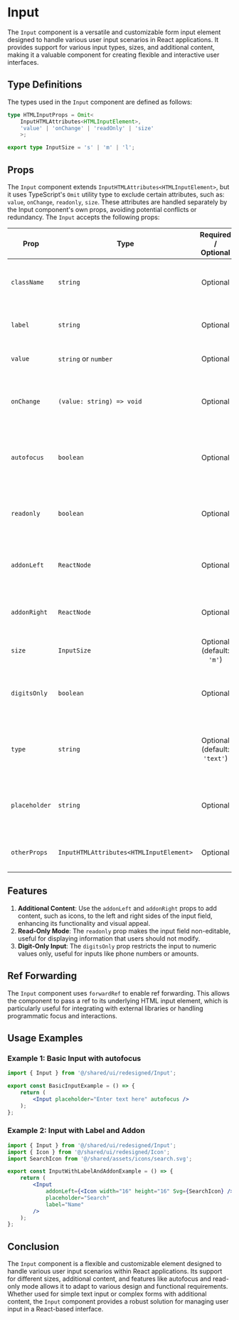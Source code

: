 # Input
The `Input` component is a versatile and customizable form input element designed to handle various user input scenarios in React applications. It provides support for various input types, sizes, and additional content, making it a valuable component for creating flexible and interactive user interfaces.

## Type Definitions
The types used in the `Input` component are defined as follows:
```typescript
type HTMLInputProps = Omit<
    InputHTMLAttributes<HTMLInputElement>,
    'value' | 'onChange' | 'readOnly' | 'size'
    >;

export type InputSize = 's' | 'm' | 'l';
```

## Props
The `Input` component extends `InputHTMLAttributes<HTMLInputElement>`, but it uses TypeScript's `Omit` utility type to exclude certain attributes, such as: `value`, `onChange`, `readonly`, `size`.
These attributes are handled separately by the Input component's own props, avoiding potential conflicts or redundancy.
The `Input` accepts the following props:

| Prop         | Type                                    |          Required / Optional          | Description                                                    |
|--------------|-----------------------------------------|:-------------------------------------:|----------------------------------------------------------------|
| `className`  | `string`                                |               Optional                | Additional custom class names to style the input.              |
| `label`      | `string`                                |               Optional                | Label text to be displayed near the input field.               |
| `value`      | `string` or  `number`                   |               Optional                | The current value of the input field.                          |
| `onChange`   | `(value: string) => void`               |               Optional                | Callback function triggered when the input value changes.      |
| `autofocus`  | `boolean`                               |               Optional                | If `true`, the input field will automatically focus on render. |
| `readonly`   | `boolean`                               |               Optional                | If `true`, the input field will be read-only and non-editable. |
| `addonLeft`  | `ReactNode`                             |               Optional                | Content to be placed on the left side of the input field.      |
| `addonRight` | `ReactNode`                             |               Optional                | Content to be placed on the right side of the input field.     |
| `size`       | `InputSize`                             |      Optional <br/> (default: `'m'`)       | Specifies the size of the input field.                         |
| `digitsOnly` | `boolean`                               |               Optional                | If `true`, the input field will only accept numeric values.    |
| `type`       | `string`                                |      Optional <br/> (default: `'text'`) | The type of the input element (e.g., text, password, email).   |
| `placeholder`| `string`                                |               Optional                | Placeholder text to display when the input field is empty.     |
| `otherProps` | `InputHTMLAttributes<HTMLInputElement>` |               Optional                | Any additional input HTML attributes.                          |


## Features
1.  **Additional Content**: Use the `addonLeft` and `addonRight` props to add content, such as icons, to the left and right sides of the input field, enhancing its functionality and visual appeal.
2.  **Read-Only Mode**: The `readonly` prop makes the input field non-editable, useful for displaying information that users should not modify.
3.  **Digit-Only Input**: The `digitsOnly` prop restricts the input to numeric values only, useful for inputs like phone numbers or amounts.

## Ref Forwarding
The `Input` component uses `forwardRef` to enable ref forwarding. This allows the component to pass a ref to its underlying HTML input element, which is particularly useful for integrating with external libraries or handling programmatic focus and interactions.


## Usage Examples

### Example 1: Basic Input with autofocus
```jsx
import { Input } from '@/shared/ui/redesigned/Input';

export const BasicInputExample = () => {
    return (
        <Input placeholder="Enter text here" autofocus />
    );
};
```
### Example 2: Input with Label and Addon
```jsx
import { Input } from '@/shared/ui/redesigned/Input';
import { Icon } from '@/shared/ui/redesigned/Icon';
import SearchIcon from '@/shared/assets/icons/search.svg';

export const InputWithLabelAndAddonExample = () => {
    return (
        <Input
            addonLeft={<Icon width="16" height="16" Svg={SearchIcon} />}
            placeholder="Search"
            label="Name"
        />
    );
};
```

## Conclusion
The `Input` component is a flexible and customizable element designed to handle various user input scenarios within React applications. Its support for different sizes, additional content, and features like autofocus and read-only mode allows it to adapt to various design and functional requirements. Whether used for simple text input or complex forms with additional content, the `Input` component provides a robust solution for managing user input in a React-based interface.
